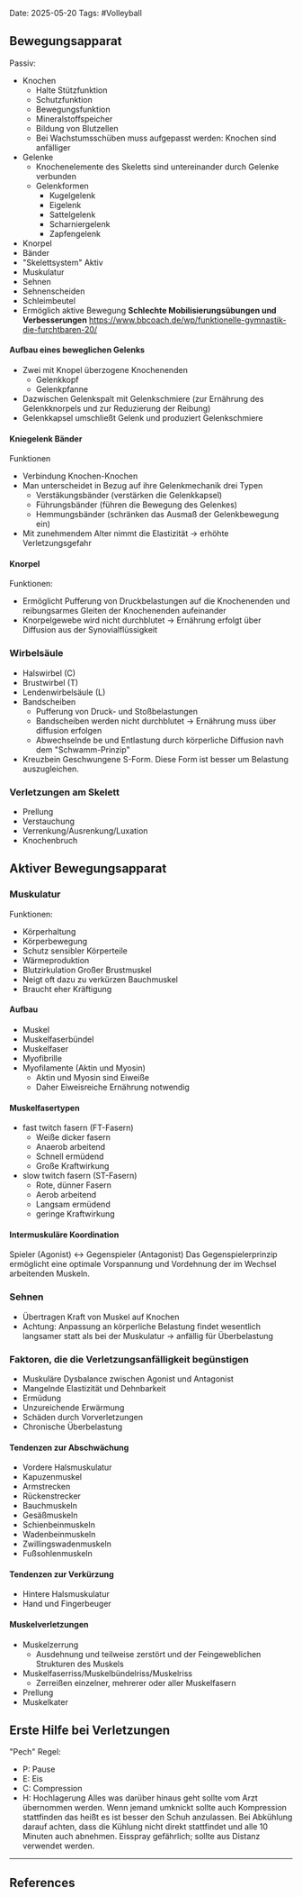 Date: 2025-05-20
Tags: #Volleyball 
## Bewegungsapparat
Passiv:
- Knochen
	-  Halte Stützfunktion
	- Schutzfunktion
	- Bewegungsfunktion
	- Mineralstoffspeicher
	- Bildung von Blutzellen
	- Bei Wachstumsschüben muss aufgepasst werden: Knochen sind anfälliger
- Gelenke
	- Knochenelemente des Skeletts sind untereinander durch Gelenke verbunden
	- Gelenkformen
		- Kugelgelenk
		- Eigelenk
		- Sattelgelenk
		- Scharniergelenk
		- Zapfengelenk
- Knorpel
- Bänder
- "Skelettsystem"
Aktiv
- Muskulatur
- Sehnen
- Sehnenscheiden
- Schleimbeutel
- Ermöglich aktive Bewegung
**Schlechte Mobilisierungsübungen und Verbesserungen**
https://www.bbcoach.de/wp/funktionelle-gymnastik-die-furchtbaren-20/
#### Aufbau eines beweglichen Gelenks
- Zwei mit Knopel überzogene Knochenenden
	- Gelenkkopf
	- Gelenkpfanne
- Dazwischen Gelenkspalt mit Gelenkschmiere (zur Ernährung des Gelenkknorpels und zur Reduzierung der Reibung)
- Gelenkkapsel umschließt Gelenk und produziert Gelenkschmiere
#### Kniegelenk Bänder
Funktionen
- Verbindung Knochen-Knochen
- Man unterscheidet in Bezug auf ihre Gelenkmechanik drei Typen
	- Verstäkungsbänder (verstärken die Gelenkkapsel)
	- Führungsbänder (führen die Bewegung des Gelenkes)
	- Hemmungsbänder (schränken das Ausmaß der Gelenkbewegung ein)
- Mit zunehmendem Alter nimmt die Elastizität $\to$ erhöhte Verletzungsgefahr
#### Knorpel
Funktionen:
- Ermöglicht Pufferung von Druckbelastungen auf die Knochenenden und reibungsarmes Gleiten der Knochenenden aufeinander
- Knorpelgewebe wird nicht durchblutet $\to$ Ernährung erfolgt über Diffusion aus der Synovialflüssigkeit
### Wirbelsäule
- Halswirbel (C)
- Brustwirbel (T)
- Lendenwirbelsäule (L)
- Bandscheiben
	- Pufferung von Druck- und Stoßbelastungen
	- Bandscheiben werden nicht durchblutet -> Ernährung muss über diffusion erfolgen
	- Abwechselnde be und Entlastung durch körperliche Diffusion navh dem "Schwamm-Prinzip"
- Kreuzbein
Geschwungene S-Form. Diese Form ist besser um Belastung auszugleichen.
### Verletzungen am Skelett
- Prellung
- Verstauchung
- Verrenkung/Ausrenkung/Luxation
- Knochenbruch
## Aktiver Bewegungsapparat
### Muskulatur
Funktionen:
- Körperhaltung
- Körperbewegung
- Schutz sensibler Körperteile
- Wärmeproduktion
- Blutzirkulation
Großer Brustmuskel
- Neigt oft dazu zu verkürzen
Bauchmuskel
- Braucht eher Kräftigung
#### Aufbau
- Muskel
- Muskelfaserbündel
- Muskelfaser
- Myofibrille
- Myofilamente (Aktin und Myosin)
	- Aktin und Myosin sind Eiweiße
	- Daher Eiweisreiche Ernährung notwendig
#### Muskelfasertypen
- fast twitch fasern (FT-Fasern)
	- Weiße dicker fasern
	- Anaerob arbeitend
	- Schnell ermüdend
	- Große Kraftwirkung
- slow twitch fasern (ST-Fasern)
	- Rote, dünner Fasern
	- Aerob arbeitend
	- Langsam ermüdend
	- geringe Kraftwirkung
#### Intermuskuläre Koordination
Spieler (Agonist) $\leftrightarrow$ Gegenspieler (Antagonist)
Das Gegenspielerprinzip ermöglicht eine optimale Vorspannung und Vordehnung der im Wechsel arbeitenden Muskeln.
### Sehnen
- Übertragen Kraft von Muskel auf Knochen
- Achtung: Anpassung an körperliche Belastung findet wesentlich langsamer statt als bei der Muskulatur $\to$ anfällig für Überbelastung
### Faktoren, die die Verletzungsanfälligkeit begünstigen
- Muskuläre Dysbalance zwischen Agonist und Antagonist
- Mangelnde Elastizität und Dehnbarkeit
- Ermüdung
- Unzureichende Erwärmung
- Schäden durch Vorverletzungen
- Chronische Überbelastung
#### Tendenzen zur Abschwächung
- Vordere Halsmuskulatur
- Kapuzenmuskel
- Armstrecken
- Rückenstrecker
- Bauchmuskeln
- Gesäßmuskeln
- Schienbeinmuskeln
- Wadenbeinmuskeln
- Zwillingswadenmuskeln
- Fußsohlenmuskeln
#### Tendenzen zur Verkürzung
- Hintere Halsmuskulatur
- Hand und Fingerbeuger
#### Muskelverletzungen
- Muskelzerrung
	- Ausdehnung und teilweise zerstört und der Feingeweblichen Strukturen des Muskels
- Muskelfaserriss/Muskelbündelriss/Muskelriss
	- Zerreißen einzelner, mehrerer oder aller Muskelfasern
- Prellung
- Muskelkater
## Erste Hilfe bei Verletzungen
"Pech" Regel:
- P: Pause
- E: Eis
- C: Compression
- H: Hochlagerung
Alles was darüber hinaus geht sollte vom Arzt übernommen werden.
Wenn jemand umknickt sollte auch Kompression stattfinden das heißt es ist besser den Schuh anzulassen.
Bei Abkühlung darauf achten, dass die Kühlung nicht direkt stattfindet und alle 10 Minuten auch abnehmen. Eisspray gefährlich; sollte aus Distanz verwendet werden.

---
## References
